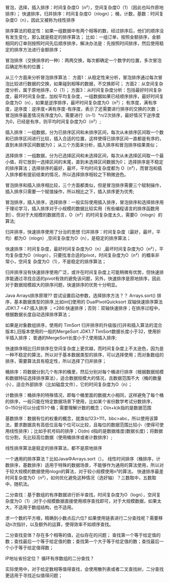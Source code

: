  冒泡，选择，插入排序：时间复杂度O（n²），空间复杂度O（1）（因此也叫作原地排序）；
快速排序，归并排序：时间复杂度O（nlogn）；
桶，计数，基数：时间复杂度O（n），因此又被称为线性排序

排序算法的稳定性：如果一组数据中有两个相等的数，经过排序后，他们的顺序没有发生变化，那么就是稳定的排序算法；
    比如：一组订单，按照金额排序，金额相同的订单则按照时间先后顺序排序，解决办法是：先按照时间排序，然后使用稳定的排序方法进行金额排序；

冒泡排序（交换排序的一种）：两两交换，每次都确定一个数字的位置，多次冒泡后确定所有的位置；

 从三个方面来分析冒泡排序算法：
   方面1：从稳定性来分析，冒泡排序通过每次冒泡比较进行数据的交换，如果碰到相等的数据，不交换即可；
   方面2：从空间复杂度分析，属于原地排序，O（1）；
   方面3：从时间复杂度分析：包括最好时间复杂度，最坏时间复杂度，加权平均复杂度，一组数据如果已经顺序排序，最好时间复杂度为O（n），如果是逆序排序，最坏时间复杂度为O（n²）；
        有序度，满有序度，逆序度：逆序度=满有序度-有序度，表示了还需要进行排序的交换的次数；冒泡排序最差情况有序度为0，需要进行（n-1）*n/2次排序，最好情况下逆序度为0，已经是有序，则平均时间复杂度为O（n²）;

插入排序：一组数据，分为已排序区间和未排序区间，每次从未排序区间取一个数和已排序区间进行比较，插入合适的位置，这样使得已排序区间一直都是有序的，直到未排序区间数据为0；
     从三个方面来分析，插入排序和冒泡排序结果类似；

选择排序：一组数据，分为已选择区间和未选择区间，每次从未选择区间取一个最小值，将它放到一选择区间的末尾，直到未选择区间数据为0；
     选择排序是不稳定的排序算法；选择排序的最好，最坏，平均时间复杂度都为
O（n²），而冒泡和插入排序都有提前结束的情况，所以选择排序相较之下稍微逊色。

 冒泡排序和插入排序相比较，三个方面都类似，但是冒泡排序需要三个赋制操作，插入排序只需要一个赋值操作，所以相比之下，插入排序更为优秀;

  冒泡排序，插入排序，选择排序：一般实际使用插入排序，冒泡排序和选择排序用于理论学习，插入排序对于小规模的数据比较实用（有些编程语言的排序函数用到），但对于大规模的数据而言，O（n²）的时间复杂度太久，需要O（nlogn）的算法;

  归并排序，快速排序使用了分治的思想
   归并排序：时间复杂度（最好，最坏，平均）都为O（nlogn）,空间复杂度为O（n），是稳定的排序算法；
   
   快速排序：时间复杂度，最好时间复杂度为O（n）,最坏时间复杂度为O（n²），平均复杂度为O（nlogn），只要找准合适的pivot，时间复杂度为O（n²）的概率非常小，空间复 杂度为O（1），不是稳定的排序算法；

 归并排序没有快速排序使用广泛，或许在时间复杂度上可能稍微有优势，但快速排序能通过寻找合适的pivot有效的避免该问题，另外，快速排序是原地排序，因此对于数据规模超大的排序问题，快速排序的优势十分明显。

Java Arrays排序原理?? 尝试设置启动参数，选择排序方法？？
    Arrays.sort() 排序，基本数据类型的排序,比如int[]使用的
 DualPivotQuicksort 双轴快速排序算法 JDK1.7
      <47:插入排序 ；<286:快速排序；否则：双轴快速排序；在排序过程中，根据数据长度自动选择排序算法；

如果是对象数组排序，使用的
TimSort  归并排序的升级版(归并和插入算法的混合版本),旧版本使用的一般的MergeSort  JDK1.7
TimSort数据长度小于32，使用折半插入排序；
普通的MergeSort长度小于7,使用插入排序;

快速排序相比归并排序在空间复杂度上更优越，而时间复杂度上不太逊色，因为是一种不稳定的算法，所以对于基本数据类型的排序，可以选择使用；而对象数组的排序，需要算法具有稳定性，所以选择了归并排序；  


桶排序：将数据分到几个有序的桶里，然后分别对每个桶进行排序（根据数据规模和数据特征选择排序算法），适合数据规模大的情况，且数据范围不大（桶的数量小），适合外部排序（比如磁盘文件），它的时间复杂度为O（n）；

计数排序：桶排序的特殊情况，即每个桶里面的数据大小相同，这样避免了每个桶的排序，一般只能在特定数据场景下使用，比如某个省份数学考试分数排序，0~150分可以分成151个桶；需要理解计数的概念；O(n+k)k指的是数据范围

基数排序：数据有位的权重的概念，就类似123>111，bbc>abc，所以使用该算法，要求数据具有高低位且每个位可以比较，且每位的数据范围比较小（使得可使用线性排序）；比如手机号码的排序；O(dn) d指的是数据维度(数据长度)；将数据位分割，先比较高位数据（使用桶排序或者计数排序）;

线性排序算法是稳定的排序算法，都不是原地排序


一个通用的排序算法？比如Java中Arrays.sort（）。
   线性时间排序（桶排序，计数排序，基数排序）适用于特殊的数据场景，不能够作为通用的算法使用，所以对于较大规模的数据使用nlogn的算法，对于较小规模使用n²的算法。
快速排序最差时间复杂度为O（n²），如何优化避免这种情况（选好轴）？三数取中，五数取中，随机法。


二分查找：基于数组的有序数据进行折半查找，时间复杂度为O（logn），空间复杂度为O（1）;对于小规模数据直接使用顺序查找即可，对于大规模数据，如果太大，不适用于数组结构，也不适用。
  
   求一个数的平方根，精确到小数点后六位? 
如果使用链表进行二分查找呢？需要移动n次指针，以及额外的运算，使得效率不如顺序查找。

二分查找变体？存在多个相等的值，近似存在的问题；
   查找第一个等于给定值的数；查找最后一个等于给定值的数；查找第一个大于等于给定值的数；查找最后一个小于等于给定值得数；

  IP地址省份定位？
  循环有序数组的二分查找？

实际使用中，对于给定数相等值得查找，会使用散列表或者二叉查找树，二分查找更适用于寻找近似值得问题；